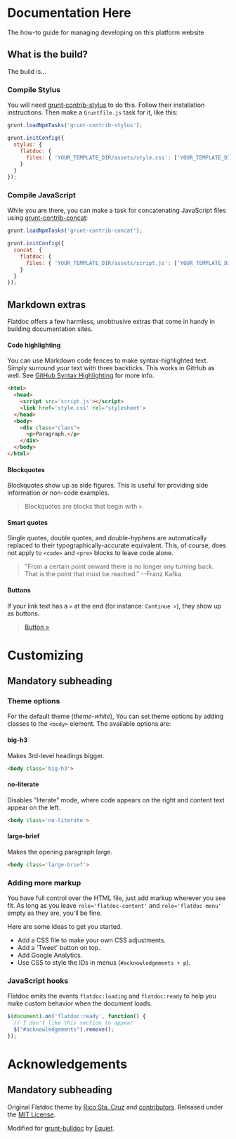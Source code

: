 Documentation Here
=========

The how-to guide for managing developing on this platform website


What is the build?
---------

The build is...

### Compile Stylus

You will need [grunt-contrib-stylus](https://github.com/gruntjs/grunt-contrib-stylus) to do this. Follow their installation instructions.
Then make a `Gruntfile.js` task for it, like this:

``` js
grunt.loadNpmTasks('grunt-contrib-stylus');

grunt.initConfig({
  stylus: {
    flatdoc: {
      files: { 'YOUR_TEMPLATE_DIR/assets/style.css': ['YOUR_TEMPLATE_DIR/assets/source/css/*.styl'] }
    }
  }
});
```

### Compile JavaScript

While you are there, you can make a task for concatenating JavaScript files using [grunt-contrib-concat](https://github.com/gruntjs/grunt-contrib-concat):

``` js
grunt.loadNpmTasks('grunt-contrib-concat');

grunt.initConfig({
  concat: {
    flatdoc: {
      files: { 'YOUR_TEMPLATE_DIR/assets/script.js': ['YOUR_TEMPLATE_DIR/assets/source/js/*.js'] }
    }
  }
});
```


Markdown extras
---------------

Flatdoc offers a few harmless, unobtrusive extras that come in handy in building
documentation sites.

#### Code highlighting

You can use Markdown code fences to make syntax-highlighted text. Simply
surround your text with three backticks. This works in GitHub as well.
See [GitHub Syntax Highlighting](https://help.github.com/articles/github-flavored-markdown#syntax-highlighting) for more info.

  ``` html
  <html>
    <head>
      <script src='script.js'></script>
      <link href='style.css' rel='stylesheet'>
    </head>
    <body>
      <div class="class">
        <p>Paragraph.</p>
      </div>
    </body>
  </html>
  ```

#### Blockquotes

Blockquotes show up as side figures. This is useful for providing side
information or non-code examples.

> Blockquotes are blocks that begin with `>`.

#### Smart quotes

Single quotes, double quotes, and double-hyphens are automatically replaced to
their typographically-accurate equivalent. This, of course, does not apply to
`<code>` and `<pre>` blocks to leave code alone.

> "From a certain point onward there is no longer any turning back. That is the
> point that must be reached."
> --Franz Kafka

#### Buttons

If your link text has a `>` at the end (for instance: `Continue >`), they show
up as buttons.

> [Button >](#)

Customizing
===========

Mandatory subheading
--------------------

### Theme options

For the default theme (*theme-white*), You can set theme options by adding
classes to the `<body>` element. The available options are:

#### big-h3
Makes 3rd-level headings bigger.

``` html
<body class='big-h3'>
```

#### no-literate
Disables "literate" mode, where code appears on the right and content text
appear on the left.

``` html
<body class='no-literate'>
```

#### large-brief
Makes the opening paragraph large.

``` html
<body class='large-brief'>
```

### Adding more markup

You have full control over the HTML file, just add markup wherever you see fit.
As long as you leave `role='flatdoc-content'` and `role='flatdoc-menu'` empty as
they are, you'll be fine.

Here are some ideas to get you started.

 * Add a CSS file to make your own CSS adjustments.
 * Add a 'Tweet' button on top.
 * Add Google Analytics.
 * Use CSS to style the IDs in menus (`#acknowledgements + p`).

### JavaScript hooks

Flatdoc emits the events `flatdoc:loading` and `flatdoc:ready` to help you make
custom behavior when the document loads.

``` js
$(document).on('flatdoc:ready', function() {
  // I don't like this section to appear
  $("#acknowledgements").remove();
});
```

Acknowledgements
================

Mandatory subheading
--------------------

Original Flatdoc theme by [Rico Sta. Cruz](http://ricostacruz.com) and [contributors](http://github.com/rstacruz/flatdoc/contributors). Released under the [MIT
License](http://www.opensource.org/licenses/mit-license.php).

Modified for [grunt-bulldoc](https://github.com/equiet/grunt-bulldoc) by [Equiet](https://github.com/equiet/).